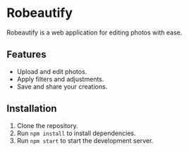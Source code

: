 # Robeautify

Robeautify is a web application for editing photos with ease.

## Features
- Upload and edit photos.
- Apply filters and adjustments.
- Save and share your creations.

## Installation
1. Clone the repository.
2. Run `npm install` to install dependencies.
3. Run `npm start` to start the development server.
